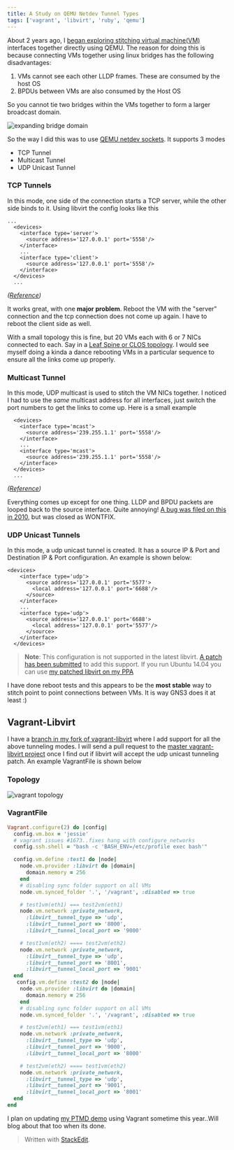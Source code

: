 ```yaml
---
title: A Study on QEMU Netdev Tunnel Types
tags: ['vagrant', 'libvirt', 'ruby', 'qemu']
---
```



About 2 years ago, I [began exploring stitching virtual machine(VM)](https://github.com/skamithi/ptmd_demo) interfaces together directly using QEMU.  The reason for doing this is because connecting VMs together using linux bridges has the following disadvantages:

1. VMs cannot see each other LLDP frames. These are consumed by the host OS
2. BPDUs between VMs are also consumed by the Host OS

So you cannot tie two bridges within the VMs together to form a larger broadcast domain.

![expanding bridge domain](https://lh3.googleusercontent.com/8ppdp-gtSD9NGfvvTLFUhKUwuhgo0YVdKbZX2lkTudQ=s0 "bridges.png")

So the way I did this was to use [QEMU netdev sockets](http://wiki.qemu.org/Documentation/Networking). It supports 3 modes

* TCP Tunnel
* Multicast Tunnel
* UDP Unicast Tunnel


### TCP Tunnels
In this mode, one side of the connection starts a TCP server, while the other side binds to it. Using libvirt the config looks like this

```
...
  <devices>
    <interface type='server'>
      <source address='127.0.0.1' port='5558'/>
    </interface>
    ...
    <interface type='client'>
      <source address='127.0.0.1' port='5558'/>
    </interface>
  </devices>
  ...
```

_([Reference](https://libvirt.org/formatdomain.html#elementsNICSTCP))_

It works great, with one **major problem**. Reboot the VM with the "server" connection and the tcp connection does not come up again. I have to reboot the client side as well.

With a small topology this is fine, but 20 VMs each with 6 or 7 NICs connected to each. Say in a [Leaf Spine or CLOS topology](https://blog.westmonroepartners.com/a-beginners-guide-to-understanding-the-leaf-spine-network-topology/). I would see myself doing a kinda a dance rebooting VMs in a particular sequence to ensure all the links come up properly.

###  Multicast Tunnel
In this mode, UDP multicast is used to stitch the VM NICs together. I noticed I
had to use the *same* multicast address for all interfaces, just switch the port numbers to get the links to come up. Here is a small example

```
  <devices>
    <interface type='mcast'>
      <source address='239.255.1.1' port='5558'/>
    </interface>
    ...
    <interface type='mcast'>
      <source address='239.255.1.1' port='5558'/>
    </interface>
  </devices>
  ...
```
_([Reference](https://libvirt.org/formatdomain.html#elementsNICSMulticast))_

Everything comes up except for one thing. LLDP and BPDU packets are looped back
to the source interface. Quite annoying! [A bug was filed on this in 2010](https://bugzilla.redhat.com/show_bug.cgi?id=557188), but was closed as WONTFIX.


### UDP Unicast Tunnels

In this mode, a udp unicast tunnel is created. It has a source IP & Port and
Destination IP & Port configuration.  An example is shown below:

```
<devices>
    <interface type='udp'>
      <source address='127.0.0.1' port='5577'>
        <local address='127.0.0.1' port='6688'/>
      </source>
    </interface>
    ...
    <interface type='udp'>
      <source address='127.0.0.1' port='6688'>
        <local address='127.0.0.1' port='5577'/>
      </source>
    </interface>
  </devices>
```

>**Note**: This configuration is not supported in the latest libvirt. [A patch
>has been
>submitted](https://www.redhat.com/archives/libvir-list/2015-August/msg00262.html)
>to add this support. If you run Ubuntu 14.04 you can use [my patched libvirt on
>my PPA](https://launchpad.net/~linuxsimba/+archive/ubuntu/libvirt-udp-tunnel)

I have done reboot tests and this appears to be the **most stable** way to stitch point to point connections between VMs. It is way GNS3 does it at least :)


## Vagrant-Libvirt

I have a [branch in my fork of
vagrant-libvirt](https://github.com/skamithi/vagrant-libvirt/tree/mcast_and_tcp_tunnel_support)
where I add support for all the above tunneling modes.  I will send a pull
request to the [master vagrant-libvirt
project](https://github.com/pradels/vagrant-libvirt) once I find out if libvirt will accept the udp unicast tunneling patch. An example VagrantFile is shown below

### Topology
![vagrant topology](https://lh3.googleusercontent.com/F9ERg4jd0nXK5nmlhTaVHTvV330FtvSloBtKq8VC3bQ=s0
"topology.png")

### VagrantFile
```ruby
Vagrant.configure(2) do |config|
  config.vm.box = 'jessie'
  # vagrant issues #1673..fixes hang with configure_networks
  config.ssh.shell = "bash -c 'BASH_ENV=/etc/profile exec bash'"

  config.vm.define :test1 do |node|
    node.vm.provider :libvirt do |domain|
      domain.memory = 256
    end
    # disabling sync folder support on all VMs
    node.vm.synced_folder '.', '/vagrant', :disabled => true

    # test1vm(eth1) === test2vm(eth1)
    node.vm.network :private_network,
      :libvirt__tunnel_type => 'udp',
      :libvirt__tunnel_port => '8000',
      :libvirt__tunnel_local_port => '9000'

    # test1vm(eth2) ==== test2vm(eth2)
    node.vm.network :private_network,
      :libvirt__tunnel_type => 'udp',
      :libvirt__tunnel_port => '8001',
      :libvirt__tunnel_local_port => '9001'
  end
   config.vm.define :test2 do |node|
    node.vm.provider :libvirt do |domain|
      domain.memory = 256
    end
    # disabling sync folder support on all VMs
    node.vm.synced_folder '.', '/vagrant', :disabled => true

    # test2vm(eth1) === test1vm(eth1)
    node.vm.network :private_network,
      :libvirt__tunnel_type => 'udp',
      :libvirt__tunnel_port => '9000',
      :libvirt__tunnel_local_port => '8000'

    # test2vm(eth2) ==== test1vm(eth2)
    node.vm.network :private_network,
      :libvirt__tunnel_type => 'udp',
      :libvirt__tunnel_port => '9001',
      :libvirt__tunnel_local_port => '8001'
  end
end

```

I plan on updating [my PTMD demo](https://github.com/skamithi/ptmd_demo) using Vagrant sometime this year..Will blog about that too when its done.

> Written with [StackEdit](https://stackedit.io/).


